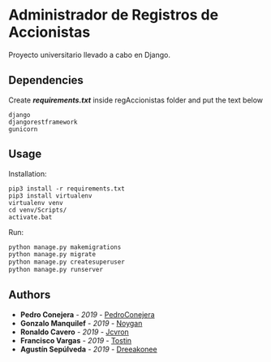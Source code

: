 # Administrador de Registros de Accionistas

Proyecto universitario llevado a cabo en Django.

## Dependencies
Create _**requirements.txt**_ inside regAccionistas folder and put the text below
```text
django
djangorestframework
gunicorn
```

## Usage
Installation:
```shell
pip3 install -r requirements.txt
pip3 install virtualenv
virtualenv venv
cd venv/Scripts/
activate.bat
```

Run:
```python
python manage.py makemigrations
python manage.py migrate
python manage.py createsuperuser
python manage.py runserver
```

## Authors
* **Pedro Conejera** - *2019* - [PedroConejera](https://github.com/PedroConejera)
* **Gonzalo Manquilef** - *2019* - [Noygan](https://github.com/Noygan)
* **Ronaldo Cavero** - *2019* - [Jcvron](https://github.com/jcvron)
* **Francisco Vargas** - *2019* - [Tostin](https://github.com/Tostin)
* **Agustín Sepúlveda** - *2019* - [Dreeakonee](https://github.com/Dreeakonee)